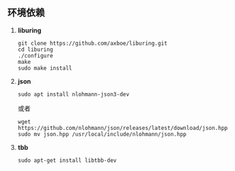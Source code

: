 ## 环境依赖

1. **liburing**

   ```shell
   git clone https://github.com/axboe/liburing.git
   cd liburing
   ./configure
   make
   sudo make install
   ```

2. **json**

   ```shell
   sudo apt install nlohmann-json3-dev
   ```
   或者
   ```shell
   wget https://github.com/nlohmann/json/releases/latest/download/json.hpp
   sudo mv json.hpp /usr/local/include/nlohmann/json.hpp
   ```
   
3. **tbb**

   ```shell
   sudo apt-get install libtbb-dev
   ```
